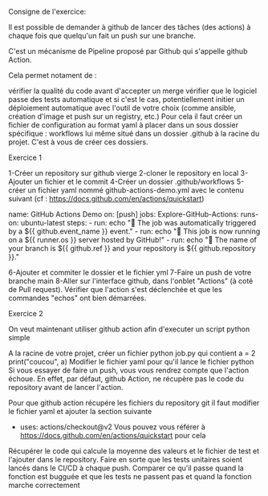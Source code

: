 Consigne de l'exercice:

Il est possible de demander à github de lancer des tâches (des actions) à chaque fois que quelqu'un fait un push sur une branche.

C'est un mécanisme de Pipeline proposé par Github qui s'appelle github Action.

Cela permet notament de :

vérifier la qualité du code avant d'accepter un merge
vérifier que le logiciel passe des tests automatique
et si c'est le cas, potentiellement initier un déploiement automatique avec l'outil de votre choix (comme ansible, création d'image et push sur un registry, etc.)
Pour cela il faut créer un fichier de configuration au format yaml à placer dans un sous dossier spécifique : workflows lui même situé dans un dossier .github à la racine du projet. C'est à vous de créer ces dossiers.

Exercice 1

1-Créer un repository sur github vierge
2-cloner le repository en local
3-Ajouter un fichier et le commit
4-Créer un dossier .github/workflows
5-créer un fichier yaml nommé github-actions-demo.yml avec le contenu suivant
(cf : https://docs.github.com/en/actions/quickstart)

name: GitHub Actions Demo
on: [push]
jobs:
  Explore-GitHub-Actions:
    runs-on: ubuntu-latest
    steps:
      - run: echo "🎉 The job was automatically triggered by a ${{ github.event_name }} event."
      - run: echo "🐧 This job is now running on a ${{ runner.os }} server hosted by GitHub!"
      - run: echo "🔎 The name of your branch is ${{ github.ref }} and your repository is ${{ github.repository }}."

6-Ajouter et commiter le dossier et le fichier yml
7-Faire un push de votre branche main
8-Aller sur l'interface github, dans l'onblet "Actions" (à coté de Pull request). Vérifier que l'action s'est déclenchée et que les commandes "echos" ont bien démarrées.


Exercice 2

On veut maintenant utiliser github action afin d'executer un script python simple

A la racine de votre projet, créer un fichier python job.py qui contient
a = 2
print("coucou", a)
Modifier le fichier yaml pour qu'il lance le fichier python
Si vous essayer de faire un push, vous vous rendrez compte que l'action échoue. En effet, par défaut, github Action, ne récupère pas le code du repository avant de lancer l'action.

Pour que github action récupére les fichiers du repository git il faut modifier le fichier yaml et ajouter la section suivante

  - uses: actions/checkout@v2
Vous pouvez vous référer à https://docs.github.com/en/actions/quickstart pour cela

Récupérer le code qui calcule la moyenne des valeurs et le fichier de test et l'ajouter dans le repository.
Faire en sorte que les tests unitaires soient lancés dans le CI/CD à chaque push.
Comparer ce qu'il passe quand la fonction est bugguée et que les tests ne passent pas et quand la fonction marche correctement
